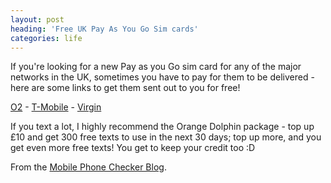 ```yaml
---
layout: post
heading: 'Free UK Pay As You Go Sim cards'
categories: life
---
```


If you're looking for a new Pay as you Go sim card for any of the major networks in the UK, sometimes you have to pay for them to be delivered - here are some links to get them sent out to you for free!

[O2](http://freesimo2.o2.co.uk/) - [T-Mobile](http://www.t-mobilesimgiveaway.co.uk/) - [Virgin](http://www.virginmobile.co.uk/promo/duoSim.html)

If you text a lot, I highly recommend the Orange Dolphin package - top up £10 and get 300 free texts to use in the next 30 days; top up more, and you get even more free texts! You get to keep your credit too :D

From the [Mobile Phone Checker Blog](http://web.archive.org/web/20100307180929/http://www.mobilephonechecker.co.uk/blog/pleathora-of-free-sim-cards-available).
